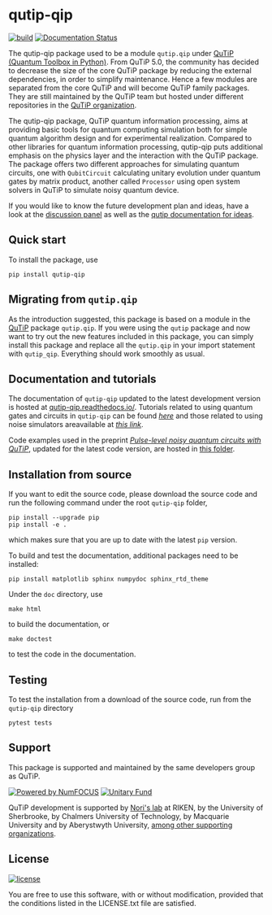 # qutip-qip

[![build](https://github.com/qutip/qutip-qip/workflows/Tests/badge.svg)](https://github.com/qutip/qutip-qip/actions)
[![Documentation Status](https://readthedocs.org/projects/qutip-qip/badge/?version=latest)](https://qutip-qip.readthedocs.io/en/latest/)

The qutip-qip package used to be a module ``qutip.qip`` under [QuTiP (Quantum Toolbox in Python)](http://qutip.org/index.html).
From QuTiP 5.0, the community has decided to decrease the size of the core QuTiP package by reducing the external dependencies, in order to simplify maintenance.
Hence a few modules are separated from the core QuTiP and will become QuTiP family packages.
They are still maintained by the QuTiP team but hosted under different repositories in the [QuTiP organization](https://github.com/qutip).

The qutip-qip package, QuTiP quantum information processing, aims at providing basic tools for quantum computing simulation both for simple quantum algorithm design and for experimental realization.
Compared to other libraries for quantum information processing, qutip-qip puts additional emphasis on the physics layer and the interaction with the QuTiP package.
The package offers two different approaches for simulating quantum circuits, one with `QubitCircuit` calculating unitary evolution under quantum gates by matrix product, another called `Processor` using open system solvers in QuTiP to simulate noisy quantum device.

If you would like to know the future development plan and ideas, have a look at the [discussion panel](https://github.com/qutip/qutip-qip/discussions) as well as the [qutip documentation for ideas](https://github.com/qutip/qutip-doc/tree/master/development/ideas).

Quick start
-----------
To install the package, use
```
pip install qutip-qip
```

Migrating from ``qutip.qip``
--------------------------
As the introduction suggested, this package is based on a module in the [QuTiP](http://qutip.org/docs/latest/) package `qutip.qip`.
If you were using the `qutip` package and now want to try out the new features included in this package, you can simply install this package and replace all the `qutip.qip` in your import statement with `qutip_qip`. Everything should work smoothly as usual.

Documentation and tutorials
-------------

The documentation of `qutip-qip` updated to the latest development version is hosted at [qutip-qip.readthedocs.io/](https://qutip-qip.readthedocs.io/en/latest/).
Tutorials related to using quantum gates and circuits in `qutip-qip` can be found [*here*](https://qutip.org/tutorials#quantum-information-processing) and those related to using noise simulators areavailable at [*this link*](https://qutip.org/tutorials#nisq). 

Code examples used in the preprint [*Pulse-level noisy quantum circuits with QuTiP*](https://arxiv.org/abs/2105.09902), updated for the latest code version, are hosted in [this folder](https://github.com/qutip/qutip-qip/tree/master/doc/pulse-paper).

Installation from source
------------------------
If you want to edit the source code, please download the source code and run the following command under the root `qutip-qip` folder,
```
pip install --upgrade pip
pip install -e .
```
which makes sure that you are up to date with the latest `pip` version.

To build and test the documentation, additional packages need to be installed:

```
pip install matplotlib sphinx numpydoc sphinx_rtd_theme
```

Under the `doc` directory, use
```
make html
```
to build the documentation, or
```
make doctest
```
to test the code in the documentation.

Testing
------------
To test the installation from a download of the source code, run from the `qutip-qip` directory
```
pytest tests
```

Support
-------
This package is supported and maintained by the same developers group as QuTiP.

[![Powered by NumFOCUS](https://img.shields.io/badge/powered%20by-NumFOCUS-orange.svg?style=flat&colorA=E1523D&colorB=007D8A)](https://numfocus.org)
[![Unitary Fund](https://img.shields.io/badge/Supported%20By-UNITARY%20FUND-brightgreen.svg?style=for-the-badge)](http://unitary.fund)


QuTiP development is supported by [Nori's lab](http://dml.riken.jp/)
at RIKEN, by the University of Sherbrooke, by Chalmers University of Technology, by Macquarie University and by Aberystwyth University,
[among other supporting organizations](http://qutip.org/#supporting-organizations).

License
-------
[![license](https://img.shields.io/badge/license-New%20BSD-blue.svg)](http://en.wikipedia.org/wiki/BSD_licenses#3-clause_license_.28.22Revised_BSD_License.22.2C_.22New_BSD_License.22.2C_or_.22Modified_BSD_License.22.29)

You are free to use this software, with or without modification, provided that the conditions listed in the LICENSE.txt file are satisfied.
